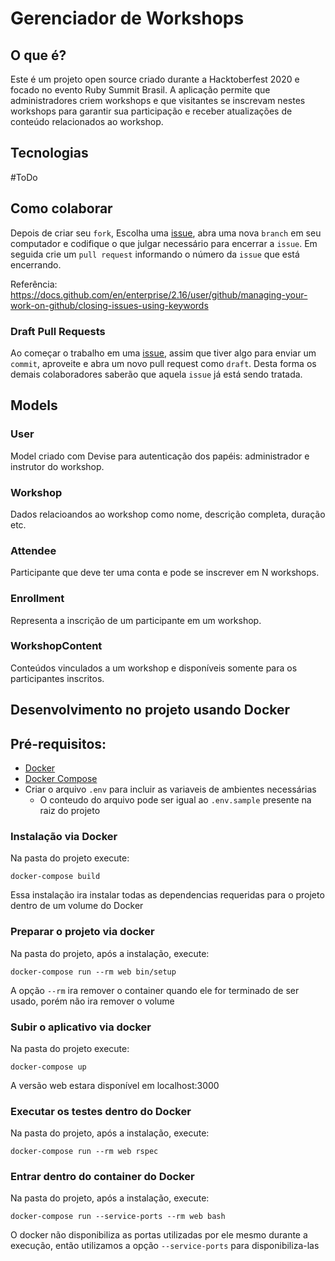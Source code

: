 # Gerenciador de Workshops

## O que é?

Este é um projeto open source criado durante a Hacktoberfest 2020 e focado no evento
Ruby Summit Brasil. A aplicação permite que administradores criem workshops e que visitantes
se inscrevam nestes workshops para garantir sua participação e receber atualizações de conteúdo
relacionados ao workshop.

## Tecnologias

#ToDo

## Como colaborar

Depois de criar seu `fork`, Escolha uma [issue](https://github.com/guru-br/workshop-subscription-system/issues), abra uma nova `branch` em seu computador e codifique o que julgar necessário para encerrar a `issue`. Em seguida crie um `pull request` informando o número da `issue` que está encerrando.

Referência: https://docs.github.com/en/enterprise/2.16/user/github/managing-your-work-on-github/closing-issues-using-keywords


### Draft Pull Requests

Ao começar o trabalho em uma [issue](https://github.com/guru-br/workshop-subscription-system/issues), assim que tiver algo para enviar um `commit`, aproveite e abra um novo pull request como `draft`. Desta forma os demais colaboradores saberão que aquela `issue` já está sendo tratada.

## Models

### User

Model criado com Devise para autenticação dos papéis: administrador e instrutor do workshop.

### Workshop

Dados relacioandos ao workshop como nome, descrição completa, duração etc.

### Attendee

Participante que deve ter uma conta e pode se inscrever em N workshops.

### Enrollment

Representa a inscrição de um participante em um workshop.

### WorkshopContent

Conteúdos vinculados a um workshop e disponíveis somente para os participantes inscritos.

## Desenvolvimento no projeto usando Docker

## Pré-requisitos:

- [Docker](https://docs.docker.com/get-docker/)
- [Docker Compose](https://docs.docker.com/compose/install/)
- Criar o arquivo `.env` para incluir as variaveis de ambientes necessárias
  - O conteudo do arquivo pode ser igual ao `.env.sample` presente na raiz do
    projeto

### Instalação via Docker

Na pasta do projeto execute:

```
docker-compose build
```

Essa instalação ira instalar todas as dependencias requeridas para o projeto
dentro de um volume do Docker

### Preparar o projeto via docker

Na pasta do projeto, após a instalação, execute:

```
docker-compose run --rm web bin/setup
```

A opção `--rm` ira remover o container quando ele for terminado de ser usado,
porém não ira remover o volume

### Subir o aplicativo via docker

Na pasta do projeto execute:

```
docker-compose up
```

A versão web estara disponível em localhost:3000

### Executar os testes dentro do Docker

Na pasta do projeto, após a instalação, execute:

```
docker-compose run --rm web rspec
```

### Entrar dentro do container do Docker

Na pasta do projeto, após a instalação, execute:

```
docker-compose run --service-ports --rm web bash
```

O docker não disponibiliza as portas utilizadas por ele mesmo durante a
execução, então utilizamos a opção `--service-ports` para disponibiliza-las
